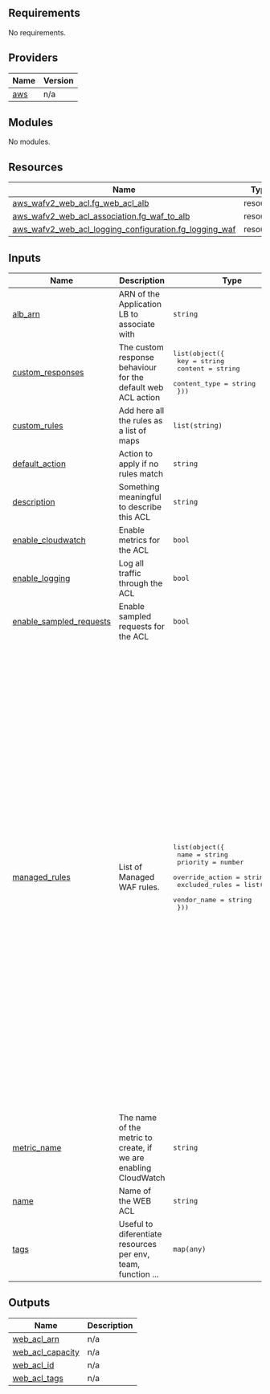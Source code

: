 <!-- BEGIN_TF_DOCS -->
## Requirements

No requirements.

## Providers

| Name | Version |
|------|---------|
| <a name="provider_aws"></a> [aws](#provider\_aws) | n/a |

## Modules

No modules.

## Resources

| Name | Type |
|------|------|
| [aws_wafv2_web_acl.fg_web_acl_alb](https://registry.terraform.io/providers/hashicorp/aws/latest/docs/resources/wafv2_web_acl) | resource |
| [aws_wafv2_web_acl_association.fg_waf_to_alb](https://registry.terraform.io/providers/hashicorp/aws/latest/docs/resources/wafv2_web_acl_association) | resource |
| [aws_wafv2_web_acl_logging_configuration.fg_logging_waf](https://registry.terraform.io/providers/hashicorp/aws/latest/docs/resources/wafv2_web_acl_logging_configuration) | resource |

## Inputs

| Name | Description | Type | Default | Required |
|------|-------------|------|---------|:--------:|
| <a name="input_alb_arn"></a> [alb\_arn](#input\_alb\_arn) | ARN of the Application LB to associate with | `string` | n/a | yes |
| <a name="input_custom_responses"></a> [custom\_responses](#input\_custom\_responses) | The custom response behaviour for the default web ACL action | <pre>list(object({<br>    key          = string<br>    content      = string<br>    content_type = string<br>  }))</pre> | `[]` | no |
| <a name="input_custom_rules"></a> [custom\_rules](#input\_custom\_rules) | Add here all the rules as a list of maps | `list(string)` | `[]` | no |
| <a name="input_default_action"></a> [default\_action](#input\_default\_action) | Action to apply if no rules match | `string` | `"allow"` | no |
| <a name="input_description"></a> [description](#input\_description) | Something meaningful to describe this ACL | `string` | n/a | yes |
| <a name="input_enable_cloudwatch"></a> [enable\_cloudwatch](#input\_enable\_cloudwatch) | Enable metrics for the ACL | `bool` | `true` | no |
| <a name="input_enable_logging"></a> [enable\_logging](#input\_enable\_logging) | Log all traffic through the ACL | `bool` | `false` | no |
| <a name="input_enable_sampled_requests"></a> [enable\_sampled\_requests](#input\_enable\_sampled\_requests) | Enable sampled requests for the ACL | `bool` | `true` | no |
| <a name="input_managed_rules"></a> [managed\_rules](#input\_managed\_rules) | List of Managed WAF rules. | <pre>list(object({<br>    name            = string<br>    priority        = number<br>    override_action = string<br>    excluded_rules  = list(string)<br>    vendor_name     = string<br>  }))</pre> | <pre>[<br>  {<br>    "excluded_rules": [],<br>    "name": "AWSManagedRulesCommonRuleSet",<br>    "override_action": "none",<br>    "priority": 10,<br>    "vendor_name": "AWS"<br>  },<br>  {<br>    "excluded_rules": [],<br>    "name": "AWSManagedRulesAmazonIpReputationList",<br>    "override_action": "none",<br>    "priority": 20,<br>    "vendor_name": "AWS"<br>  },<br>  {<br>    "excluded_rules": [],<br>    "name": "AWSManagedRulesKnownBadInputsRuleSet",<br>    "override_action": "none",<br>    "priority": 30,<br>    "vendor_name": "AWS"<br>  },<br>  {<br>    "excluded_rules": [],<br>    "name": "AWSManagedRulesSQLiRuleSet",<br>    "override_action": "none",<br>    "priority": 40,<br>    "vendor_name": "AWS"<br>  },<br>  {<br>    "excluded_rules": [],<br>    "name": "AWSManagedRulesLinuxRuleSet",<br>    "override_action": "none",<br>    "priority": 50,<br>    "vendor_name": "AWS"<br>  },<br>  {<br>    "excluded_rules": [],<br>    "name": "AWSManagedRulesUnixRuleSet",<br>    "override_action": "none",<br>    "priority": 60,<br>    "vendor_name": "AWS"<br>  }<br>]</pre> | no |
| <a name="input_metric_name"></a> [metric\_name](#input\_metric\_name) | The name of the metric to create, if we are enabling CloudWatch | `string` | `"FG_WEBACL_ALB_Entityx"` | no |
| <a name="input_name"></a> [name](#input\_name) | Name of the WEB ACL | `string` | n/a | yes |
| <a name="input_tags"></a> [tags](#input\_tags) | Useful to diferentiate resources per env, team, function ... | `map(any)` | `{}` | no |

## Outputs

| Name | Description |
|------|-------------|
| <a name="output_web_acl_arn"></a> [web\_acl\_arn](#output\_web\_acl\_arn) | n/a |
| <a name="output_web_acl_capacity"></a> [web\_acl\_capacity](#output\_web\_acl\_capacity) | n/a |
| <a name="output_web_acl_id"></a> [web\_acl\_id](#output\_web\_acl\_id) | n/a |
| <a name="output_web_acl_tags"></a> [web\_acl\_tags](#output\_web\_acl\_tags) | n/a |
<!-- END_TF_DOCS -->